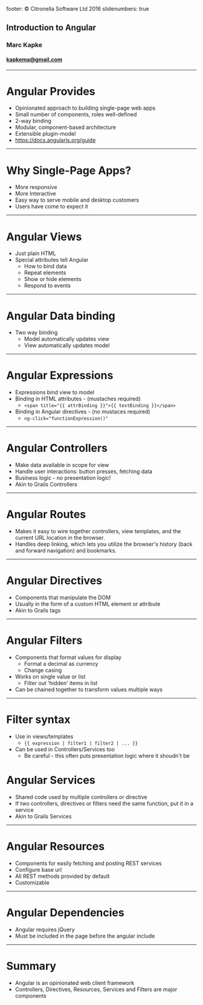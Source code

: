 footer: © Citronella Software Ltd 2016
slidenumbers: true

## Introduction to Angular

### Marc Kapke

#### kapkema@gmail.com
---

# Angular Provides
- Opinionated approach to building single-page web apps
- Small number of components, roles well-defined
- 2-way binding
- Modular, component-based architecture
- Extensible plugin-model
- https://docs.angularjs.org/guide

---

# Why Single-Page Apps?
- More responsive
- More Interactive
- Easy way to serve mobile and desktop customers
- Users have come to expect it

---

# Angular Views
- Just plain HTML
- Special attributes tell Angular
  - How to bind data
  - Repeat elements
  - Show or hide elements
  - Respond to events

---

# Angular Data binding
- Two way binding
  - Model automatically updates view
  - View automatically updates model

---

# Angular Expressions
- Expressions bind view to model
- Binding in HTML attributes - (mustaches required)
  - `<span title="{{ attrBinding }}">{{ textBinding }}</span>`
- Binding in Angular directives - (no mustaces required)
  -  `ng-click="functionExpression()"`

---

# Angular Controllers
- Make data available in scope for view
- Handle user interactions: button presses, fetching data
- Business logic - no presentation logic!
- Akin to Grails Controllers

---

# Angular Routes
- Makes it easy to wire together controllers, view templates, and the current URL location in the browser.
- Handles deep linking, which lets you utilize the browser's history (back and forward navigation) and bookmarks.

---

# Angular Directives
- Components that manipulate the DOM
- Usually in the form of a custom HTML element or attribute
- Akin to Grails tags

---

# Angular Filters
- Components that format values for display
  - Format a decimal as currency
  - Change casing
- Works on single value or list
  - Filter out 'hidden' items in list
- Can be chained together to transform values multiple ways

---

# Filter syntax
- Use in views/templates
  - `{{ expression | filter1 | filter2 | ... }}`
- Can be used in Controllers/Services too
  - Be careful - this often puts presentation logic where it shoudn't be

# Angular Services
- Shared code used by multiple controllers or directive
- If two controllers, directives or filters need the same function, put it in a service
- Akin to Grails Services

---

# Angular Resources
- Components for easily fetching and posting REST services
- Configure base url
- All REST methods provided by default
- Customizable

---
# Angular Dependencies
- Angular requires jQuery
- Must be included in the page before the angular include

---
# Summary
- Angular is an opinionated web client framework
- Controllers, Directives, Resources, Services and Filters are major components
